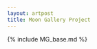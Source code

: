 ```yaml
---
layout: artpost
title: Moon Gallery Project
---
```


<style>
	#moongal {
		background-color: black;
		color: white}
</style>
<div>
	{% include MG_base.md %}
</div>